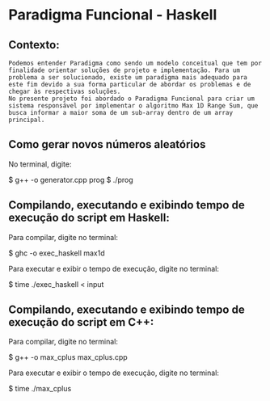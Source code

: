 # Paradigma Funcional - Haskell

## Contexto:

	Podemos entender Paradigma como sendo um modelo conceitual que tem por finalidade orientar soluções de projeto e implementação. Para um problema a ser solucionado, existe um paradigma mais adequado para este fim devido a sua forma particular de abordar os problemas e de chegar às respectivas soluções.
	No presente projeto foi abordado o Paradigma Funcional para criar um sistema responsável por implementar o algoritmo Max 1D Range Sum, que busca informar a maior soma de um sub-array dentro de um array principal. 

## Como gerar novos números aleatórios

No terminal, digite:

$ g++ -o generator.cpp prog
$ ./prog

## Compilando, executando e exibindo tempo de execução do script em Haskell:

Para compilar, digite no terminal:

$ ghc -o exec_haskell max1d

Para executar e exibir o tempo de execução, digite no terminal:

$ time ./exec_haskell < input

## Compilando, executando e exibindo tempo de execução do script em C++:

Para compilar, digite no terminal:

$ g++ -o max_cplus max_cplus.cpp

Para executar e exibir o tempo de execução, digite no terminal:

$ time ./max_cplus

